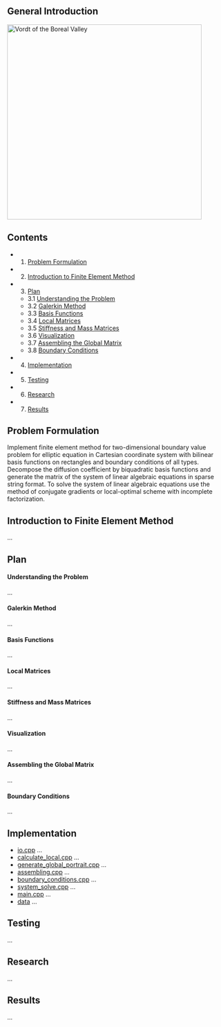 ## General Introduction
<a href="https://www.youtube.com/watch?v=nxXcuDAv7Ss&t=107s"><img src="https://github.com/lenferdetroud/misc/blob/master/university/vordt_of_the_boreal_valley.png" alt="Vordt of the Boreal Valley" width="450"/></a>  

## Contents
* 1. [Problem Formulation](https://github.com/lenferdetroud/finite-element-method#problem-formulation)
* 2. [Introduction to Finite Element Method](https://github.com/lenferdetroud/finite-element-method#introduction-to-finite-element-method)
* 3. [Plan](https://github.com/lenferdetroud/finite-element-method#plan)
	* 3.1 [Understanding the Problem](https://github.com/lenferdetroud/finite-element-method#understanding-the-problem)
	* 3.2 [Galerkin Method](https://github.com/lenferdetroud/finite-element-method#galerkin-method)
	* 3.3 [Basis Functions](https://github.com/lenferdetroud/finite-element-method#basis-functions)
	* 3.4 [Local Matrices](https://github.com/lenferdetroud/finite-element-method#local-matrices)
	* 3.5 [Stiffness and Mass Matrices](https://github.com/lenferdetroud/finite-element-method#stiffness-and-mass-matrices)
	* 3.6 [Visualization](https://github.com/lenferdetroud/finite-element-method#visualization)
	* 3.7 [Assembling the Global Matrix](https://github.com/lenferdetroud/finite-element-method#assembling-the-global-matrix)
	* 3.8 [Boundary Conditions](https://github.com/lenferdetroud/finite-element-method#boundary-conditions)
* 4. [Implementation](https://github.com/lenferdetroud/finite-element-method#implementation)
* 5. [Testing](https://github.com/lenferdetroud/finite-element-method#testing)
* 6. [Research](https://github.com/lenferdetroud/finite-element-method#research)
* 7. [Results](https://github.com/lenferdetroud/finite-element-method#results)

## Problem Formulation
Implement finite element method for two-dimensional boundary value problem for elliptic equation in Cartesian coordinate system with bilinear basis functions on rectangles and boundary conditions of all types. Decompose the diffusion coefficient by biquadratic basis functions and generate the matrix of the system of linear algebraic equations in sparse string format. To solve the system of linear algebraic equations use the method of conjugate gradients or local-optimal scheme with incomplete factorization.
## Introduction to Finite Element Method
...
## Plan
#### Understanding the Problem
...
#### Galerkin Method
...
#### Basis Functions 
...
#### Local Matrices
...
#### Stiffness and Mass Matrices
...
#### Visualization
...
#### Assembling the Global Matrix
...
#### Boundary Conditions 
...
## Implementation
- [io.cpp](https://github.com/lenferdetroud/finite-element-method/blob/main/io.cpp)
...
- [calculate\_local.cpp](https://github.com/lenferdetroud/finite-element-method/blob/main/calculate_local.cpp)
...
- [generate\_global\_portrait.cpp](https://github.com/lenferdetroud/finite-element-method/blob/main/generate_global_portrait.cpp)
...
- [assembling.cpp](https://github.com/lenferdetroud/finite-element-method/blob/main/assembling.cpp)
...
- [boundary\_conditions.cpp](https://github.com/lenferdetroud/finite-element-method/blob/main/boundary_conditions.cpp)
...
- [system\_solve.cpp](https://github.com/lenferdetroud/finite-element-method/blob/main/system_solve.cpp)
...
- [main.cpp](https://github.com/lenferdetroud/finite-element-method/blob/main/main.cpp)
...
- [data](https://github.com/lenferdetroud/finite-element-method/blob/main/)
...
## Testing
...
## Research
...
## Results
...
